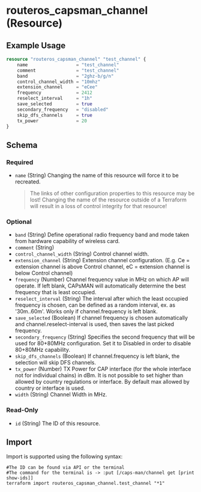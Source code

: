 # routeros_capsman_channel (Resource)


## Example Usage
```terraform
resource "routeros_capsman_channel" "test_channel" {
	name                  = "test_channel"
	comment               = "test_channel"
	band                  = "2ghz-b/g/n"
	control_channel_width = "10mhz"
	extension_channel     = "eCee"
	frequency             = 2412
	reselect_interval     = "1h"
	save_selected         = true
	secondary_frequency   = "disabled"
	skip_dfs_channels     = true
	tx_power              = 20
}
```

<!-- schema generated by tfplugindocs -->
## Schema

### Required

- `name` (String) Changing the name of this resource will force it to be recreated.
	> The links of other configuration properties to this resource may be lost!
	> Changing the name of the resource outside of a Terraform will result in a loss of control integrity for that resource!

### Optional

- `band` (String) Define operational radio frequency band and mode taken from hardware capability of wireless card.
- `comment` (String)
- `control_channel_width` (String) Control channel width.
- `extension_channel` (String) Extension channel configuration. (E.g. Ce = extension channel is above Control channel, eC = extension channel is below Control channel)
- `frequency` (Number) Channel frequency value in MHz on which AP will operate. If left blank, CAPsMAN will automatically determine the best frequency that is least occupied.
- `reselect_interval` (String) The interval after which the least occupied frequency is chosen, can be defined as a random interval, ex. as '30m..60m'. Works only if channel.frequency is left blank.
- `save_selected` (Boolean) If channel frequency is chosen automatically and channel.reselect-interval is used, then saves the last picked frequency.
- `secondary_frequency` (String) Specifies the second frequency that will be used for 80+80MHz configuration. Set it to Disabled in order to disable 80+80MHz capability.
- `skip_dfs_channels` (Boolean) If channel.frequency is left blank, the selection will skip DFS channels.
- `tx_power` (Number) TX  Power for CAP interface (for the whole interface not for individual  chains) in dBm. It is not possible to set higher than allowed by country  regulations or interface. By default max allowed by country or  interface is used.
- `width` (String) Channel Width in MHz.

### Read-Only

- `id` (String) The ID of this resource.

## Import
Import is supported using the following syntax:
```shell
#The ID can be found via API or the terminal
#The command for the terminal is -> :put [/caps-man/channel get [print show-ids]]
terraform import routeros_capsman_channel.test_channel "*1"
```
